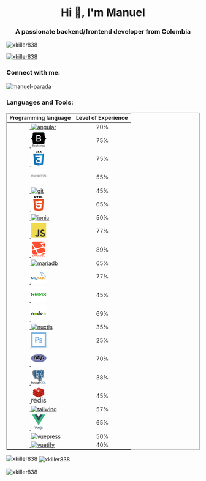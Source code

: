 <h1 align="center">Hi 👋, I'm Manuel</h1>
<h3 align="center">A passionate backend/frontend developer from Colombia</h3>

<p align="left"> <img src="https://komarev.com/ghpvc/?username=xkiller838&label=Profile%20views&color=0e75b6&style=flat" alt="xkiller838" /> </p>

<p align="left"> <a href="https://github.com/ryo-ma/github-profile-trophy"><img src="https://github-profile-trophy.vercel.app/?username=xkiller838" alt="xkiller838" /></a> </p>

<h3 align="left">Connect with me:</h3>
<p align="left">
<a href="https://linkedin.com/in/manuel-parada" target="blank"><img align="center" src="https://raw.githubusercontent.com/rahuldkjain/github-profile-readme-generator/master/src/images/icons/Social/linked-in-alt.svg" alt="manuel-parada" height="30" width="40" /></a>
</p>

<h3 align="left">Languages and Tools:</h3>

 <table style="border: 1px solid gray">
      <thead>
        <tr>
          <th>Programming language</th>
          <th>Level of Experience</th>
        </tr>
      </thead>
      <tbody>
        <tr>
          <td>
            &nbsp;&nbsp;&nbsp;&nbsp;&nbsp;&nbsp;&nbsp;&nbsp;&nbsp;&nbsp;&nbsp;&nbsp;&nbsp;&nbsp;<a href="https://angular.io" target="_blank" rel="noreferrer">
              <img src="https://angular.io/assets/images/logos/angular/angular.svg" alt="angular" width="40" height="40"/>
            </a>
          </td>
          <td>
            &nbsp;&nbsp;&nbsp;&nbsp;&nbsp;&nbsp;&nbsp;&nbsp;&nbsp;&nbsp;&nbsp;&nbsp;&nbsp;&nbsp;20%
          </td>
        </tr>
        <tr>
          <td>
            &nbsp;&nbsp;&nbsp;&nbsp;&nbsp;&nbsp;&nbsp;&nbsp;&nbsp;&nbsp;&nbsp;&nbsp;&nbsp;&nbsp;<a href="https://getbootstrap.com" target="_blank" rel="noreferrer">
              <img src="https://raw.githubusercontent.com/devicons/devicon/master/icons/bootstrap/bootstrap-plain-wordmark.svg" alt="bootstrap" width="40" height="40"/>
            </a>
          </td>
          <td>
            &nbsp;&nbsp;&nbsp;&nbsp;&nbsp;&nbsp;&nbsp;&nbsp;&nbsp;&nbsp;&nbsp;&nbsp;&nbsp;&nbsp;75%
          </td>
        </tr>
        <tr>
          <td>
            &nbsp;&nbsp;&nbsp;&nbsp;&nbsp;&nbsp;&nbsp;&nbsp;&nbsp;&nbsp;&nbsp;&nbsp;&nbsp;&nbsp;<a href="https://www.w3schools.com/css/" target="_blank" rel="noreferrer">
              <img src="https://raw.githubusercontent.com/devicons/devicon/master/icons/css3/css3-original-wordmark.svg" alt="css3" width="40" height="40" />
            </a>
          </td>
          <td>
            &nbsp;&nbsp;&nbsp;&nbsp;&nbsp;&nbsp;&nbsp;&nbsp;&nbsp;&nbsp;&nbsp;&nbsp;&nbsp;&nbsp;75%
          </td>
        </tr>
        <tr>
          <td>
            &nbsp;&nbsp;&nbsp;&nbsp;&nbsp;&nbsp;&nbsp;&nbsp;&nbsp;&nbsp;&nbsp;&nbsp;&nbsp;&nbsp; <a href="https://expressjs.com" target="_blank" rel="noreferrer">
             <img src="https://raw.githubusercontent.com/devicons/devicon/master/icons/express/express-original-wordmark.svg" alt="express" width="40" height="40"/>
            </a>
          </td>
          <td>
            &nbsp;&nbsp;&nbsp;&nbsp;&nbsp;&nbsp;&nbsp;&nbsp;&nbsp;&nbsp;&nbsp;&nbsp;&nbsp;&nbsp;55%
          </td>
        </tr>
        <tr>
          <td>
            &nbsp;&nbsp;&nbsp;&nbsp;&nbsp;&nbsp;&nbsp;&nbsp;&nbsp;&nbsp;&nbsp;&nbsp;&nbsp;&nbsp;<a href="https://git-scm.com/" target="_blank" rel="noreferrer">
              <img src="https://www.vectorlogo.zone/logos/git-scm/git-scm-icon.svg" alt="git" width="40" height="40"/>
            </a>
          </td>
          <td>
            &nbsp;&nbsp;&nbsp;&nbsp;&nbsp;&nbsp;&nbsp;&nbsp;&nbsp;&nbsp;&nbsp;&nbsp;&nbsp;&nbsp;45%
          </td>
        </tr>
        <tr>
          <td>
            &nbsp;&nbsp;&nbsp;&nbsp;&nbsp;&nbsp;&nbsp;&nbsp;&nbsp;&nbsp;&nbsp;&nbsp;&nbsp;&nbsp;<a href="https://www.w3.org/html/" target="_blank" rel="noreferrer">
              <img src="https://raw.githubusercontent.com/devicons/devicon/master/icons/html5/html5-original-wordmark.svg" alt="html5" width="40" height="40"/>
            </a>
          </td>
          <td>
            &nbsp;&nbsp;&nbsp;&nbsp;&nbsp;&nbsp;&nbsp;&nbsp;&nbsp;&nbsp;&nbsp;&nbsp;&nbsp;&nbsp;65%
          </td>
        </tr>
        <tr>
          <td>
            &nbsp;&nbsp;&nbsp;&nbsp;&nbsp;&nbsp;&nbsp;&nbsp;&nbsp;&nbsp;&nbsp;&nbsp;&nbsp;&nbsp;<a href="https://ionicframework.com" target="_blank" rel="noreferrer">
              <img src="https://upload.wikimedia.org/wikipedia/commons/d/d1/Ionic_Logo.svg" alt="ionic" width="40" height="40"/>
            </a>
          </td>
          <td>
            &nbsp;&nbsp;&nbsp;&nbsp;&nbsp;&nbsp;&nbsp;&nbsp;&nbsp;&nbsp;&nbsp;&nbsp;&nbsp;&nbsp;50%
          </td>
        </tr>
        <tr>
          <td>
            &nbsp;&nbsp;&nbsp;&nbsp;&nbsp;&nbsp;&nbsp;&nbsp;&nbsp;&nbsp;&nbsp;&nbsp;&nbsp;&nbsp;<a href="https://developer.mozilla.org/en-US/docs/Web/JavaScript" target="_blank" rel="noreferrer">
              <img src="https://raw.githubusercontent.com/devicons/devicon/master/icons/javascript/javascript-original.svg" alt="javascript" width="40" height="40"/>
            </a>
          </td>
          <td>
            &nbsp;&nbsp;&nbsp;&nbsp;&nbsp;&nbsp;&nbsp;&nbsp;&nbsp;&nbsp;&nbsp;&nbsp;&nbsp;&nbsp;77%
          </td>
        </tr>
        <tr>
          <td>
            &nbsp;&nbsp;&nbsp;&nbsp;&nbsp;&nbsp;&nbsp;&nbsp;&nbsp;&nbsp;&nbsp;&nbsp;&nbsp;&nbsp;<a href="https://laravel.com/" target="_blank" rel="noreferrer">
              <img src="https://raw.githubusercontent.com/devicons/devicon/master/icons/laravel/laravel-plain-wordmark.svg" alt="laravel" width="40" height="40"/>
            </a>
          </td>
          <td>
            &nbsp;&nbsp;&nbsp;&nbsp;&nbsp;&nbsp;&nbsp;&nbsp;&nbsp;&nbsp;&nbsp;&nbsp;&nbsp;&nbsp;89%
          </td>
        </tr>
        <tr>
          <td>
            &nbsp;&nbsp;&nbsp;&nbsp;&nbsp;&nbsp;&nbsp;&nbsp;&nbsp;&nbsp;&nbsp;&nbsp;&nbsp;&nbsp;<a href="https://mariadb.org/" target="_blank" rel="noreferrer">
              <img src="https://www.vectorlogo.zone/logos/mariadb/mariadb-icon.svg" alt="mariadb" width="40" height="40"/>
            </a>
          </td>
          <td>
            &nbsp;&nbsp;&nbsp;&nbsp;&nbsp;&nbsp;&nbsp;&nbsp;&nbsp;&nbsp;&nbsp;&nbsp;&nbsp;&nbsp;65%
          </td>
        </tr>
        <tr>
          <td>
            &nbsp;&nbsp;&nbsp;&nbsp;&nbsp;&nbsp;&nbsp;&nbsp;&nbsp;&nbsp;&nbsp;&nbsp;&nbsp;&nbsp;<a href="https://www.mysql.com/" target="_blank" rel="noreferrer">
              <img src="https://raw.githubusercontent.com/devicons/devicon/master/icons/mysql/mysql-original-wordmark.svg" alt="mysql" width="40" height="40"/>
            </a>
          </td>
          <td>
            &nbsp;&nbsp;&nbsp;&nbsp;&nbsp;&nbsp;&nbsp;&nbsp;&nbsp;&nbsp;&nbsp;&nbsp;&nbsp;&nbsp;77%
          </td>
        </tr>
        <tr>
          <td>
            &nbsp;&nbsp;&nbsp;&nbsp;&nbsp;&nbsp;&nbsp;&nbsp;&nbsp;&nbsp;&nbsp;&nbsp;&nbsp;&nbsp;<a href="https://www.nginx.com" target="_blank" rel="noreferrer">
              <img src="https://raw.githubusercontent.com/devicons/devicon/master/icons/nginx/nginx-original.svg" alt="nginx" width="40" height="40"/>
            </a>
          </td>
          <td>
            &nbsp;&nbsp;&nbsp;&nbsp;&nbsp;&nbsp;&nbsp;&nbsp;&nbsp;&nbsp;&nbsp;&nbsp;&nbsp;&nbsp;45%
          </td>
        </tr>
        <tr>
          <td>
            &nbsp;&nbsp;&nbsp;&nbsp;&nbsp;&nbsp;&nbsp;&nbsp;&nbsp;&nbsp;&nbsp;&nbsp;&nbsp;&nbsp;<a href="https://nodejs.org" target="_blank" rel="noreferrer">
              <img src="https://raw.githubusercontent.com/devicons/devicon/master/icons/nodejs/nodejs-original-wordmark.svg" alt="nodejs" width="40" height="40"/>
            </a>
          </td>
          <td>
            &nbsp;&nbsp;&nbsp;&nbsp;&nbsp;&nbsp;&nbsp;&nbsp;&nbsp;&nbsp;&nbsp;&nbsp;&nbsp;&nbsp;69%
          </td>
        </tr>
        <tr>
          <td>
            &nbsp;&nbsp;&nbsp;&nbsp;&nbsp;&nbsp;&nbsp;&nbsp;&nbsp;&nbsp;&nbsp;&nbsp;&nbsp;&nbsp;<a href="https://nuxtjs.org/" target="_blank" rel="noreferrer">
              <img src="https://www.vectorlogo.zone/logos/nuxtjs/nuxtjs-icon.svg" alt="nuxtjs" width="40" height="40" />
            </a>
          </td>
          <td>
            &nbsp;&nbsp;&nbsp;&nbsp;&nbsp;&nbsp;&nbsp;&nbsp;&nbsp;&nbsp;&nbsp;&nbsp;&nbsp;&nbsp;35%
          </td>
        </tr>
        <tr>
          <td>
            &nbsp;&nbsp;&nbsp;&nbsp;&nbsp;&nbsp;&nbsp;&nbsp;&nbsp;&nbsp;&nbsp;&nbsp;&nbsp;&nbsp;<a href="https://www.photoshop.com/en" target="_blank" rel="noreferrer">
              <img src="https://raw.githubusercontent.com/devicons/devicon/master/icons/photoshop/photoshop-line.svg" alt="photoshop" width="40" height="40"/>
            </a>
          </td>
          <td>
            &nbsp;&nbsp;&nbsp;&nbsp;&nbsp;&nbsp;&nbsp;&nbsp;&nbsp;&nbsp;&nbsp;&nbsp;&nbsp;&nbsp;25%
          </td>
        </tr>
        <tr>
          <td>
            &nbsp;&nbsp;&nbsp;&nbsp;&nbsp;&nbsp;&nbsp;&nbsp;&nbsp;&nbsp;&nbsp;&nbsp;&nbsp;&nbsp;<a href="https://www.php.net" target="_blank" rel="noreferrer">
              <img src="https://raw.githubusercontent.com/devicons/devicon/master/icons/php/php-original.svg" alt="php" width="40" height="40"/>
            </a>
          </td>
          <td>
            &nbsp;&nbsp;&nbsp;&nbsp;&nbsp;&nbsp;&nbsp;&nbsp;&nbsp;&nbsp;&nbsp;&nbsp;&nbsp;&nbsp;70%
          </td>
        </tr>
        <tr>
          <td>
            &nbsp;&nbsp;&nbsp;&nbsp;&nbsp;&nbsp;&nbsp;&nbsp;&nbsp;&nbsp;&nbsp;&nbsp;&nbsp;&nbsp;<a href="https://www.postgresql.org" target="_blank" rel="noreferrer">
              <img src="https://raw.githubusercontent.com/devicons/devicon/master/icons/postgresql/postgresql-original-wordmark.svg" alt="postgresql"     width="40"
                height="40"
              />
            </a>
          </td>
          <td>
            &nbsp;&nbsp;&nbsp;&nbsp;&nbsp;&nbsp;&nbsp;&nbsp;&nbsp;&nbsp;&nbsp;&nbsp;&nbsp;&nbsp;38%
          </td>
        </tr>
        <tr>
          <td>
            &nbsp;&nbsp;&nbsp;&nbsp;&nbsp;&nbsp;&nbsp;&nbsp;&nbsp;&nbsp;&nbsp;&nbsp;&nbsp;&nbsp;<a href="https://redis.io" target="_blank" rel="noreferrer">
              <img src="https://raw.githubusercontent.com/devicons/devicon/master/icons/redis/redis-original-wordmark.svg" alt="redis" width="40" height="40"/>
            </a>
          </td>
          <td>
            &nbsp;&nbsp;&nbsp;&nbsp;&nbsp;&nbsp;&nbsp;&nbsp;&nbsp;&nbsp;&nbsp;&nbsp;&nbsp;&nbsp;45%
          </td>
        </tr>
        <tr>
          <td>
            &nbsp;&nbsp;&nbsp;&nbsp;&nbsp;&nbsp;&nbsp;&nbsp;&nbsp;&nbsp;&nbsp;&nbsp;&nbsp;&nbsp;<a href="https://tailwindcss.com/" target="_blank" rel="noreferrer">
              <img src="https://www.vectorlogo.zone/logos/tailwindcss/tailwindcss-icon.svg" alt="tailwind" width="40" height="40"/>
            </a>
          </td>
          <td>
            &nbsp;&nbsp;&nbsp;&nbsp;&nbsp;&nbsp;&nbsp;&nbsp;&nbsp;&nbsp;&nbsp;&nbsp;&nbsp;&nbsp;57%
          </td>
        </tr>
        <tr>
          <td>
            &nbsp;&nbsp;&nbsp;&nbsp;&nbsp;&nbsp;&nbsp;&nbsp;&nbsp;&nbsp;&nbsp;&nbsp;&nbsp;&nbsp;<a href="https://vuejs.org/" target="_blank" rel="noreferrer">
              <img src="https://raw.githubusercontent.com/devicons/devicon/master/icons/vuejs/vuejs-original-wordmark.svg" alt="vuejs" width="40" height="40"/>
            </a>
          </td>
          <td>
            &nbsp;&nbsp;&nbsp;&nbsp;&nbsp;&nbsp;&nbsp;&nbsp;&nbsp;&nbsp;&nbsp;&nbsp;&nbsp;&nbsp;65%
          </td>
        </tr>
        <tr>
          <td>
            &nbsp;&nbsp;&nbsp;&nbsp;&nbsp;&nbsp;&nbsp;&nbsp;&nbsp;&nbsp;&nbsp;&nbsp;&nbsp;&nbsp;<a href="https://vuepress.vuejs.org/" target="_blank" rel="noreferrer">
              <img src="https://raw.githubusercontent.com/AliasIO/wappalyzer/master/src/drivers/webextension/images/icons/VuePress.svg" alt="vuepress" width="40" height="40" />
            </a>
          </td>
          <td>
            &nbsp;&nbsp;&nbsp;&nbsp;&nbsp;&nbsp;&nbsp;&nbsp;&nbsp;&nbsp;&nbsp;&nbsp;&nbsp;&nbsp;50%
          </td>
        </tr>
        <tr>
          <td>
            &nbsp;&nbsp;&nbsp;&nbsp;&nbsp;&nbsp;&nbsp;&nbsp;&nbsp;&nbsp;&nbsp;&nbsp;&nbsp;&nbsp;<a href="https://vuetifyjs.com/en/" target="_blank" rel="noreferrer">
              <img src="https://bestofjs.org/logos/vuetify.svg" alt="vuetify" width="40" height="40"/>
            </a>
          </td>
          <td>
            &nbsp;&nbsp;&nbsp;&nbsp;&nbsp;&nbsp;&nbsp;&nbsp;&nbsp;&nbsp;&nbsp;&nbsp;&nbsp;&nbsp;40%
          </td>
        </tr>
        <!-- Las demás filas de la tabla -->
      </tbody>
    </table>

<p><img align="left" src="https://github-readme-stats.vercel.app/api/top-langs?username=xkiller838&show_icons=true&locale=en&layout=compact" alt="xkiller838" /></p>

<p>&nbsp;<img align="center" src="https://github-readme-stats.vercel.app/api?username=xkiller838&show_icons=true&locale=en" alt="xkiller838" /></p>

<p><img align="center" src="https://github-readme-streak-stats.herokuapp.com/?user=xkiller838&" alt="xkiller838" /></p>


